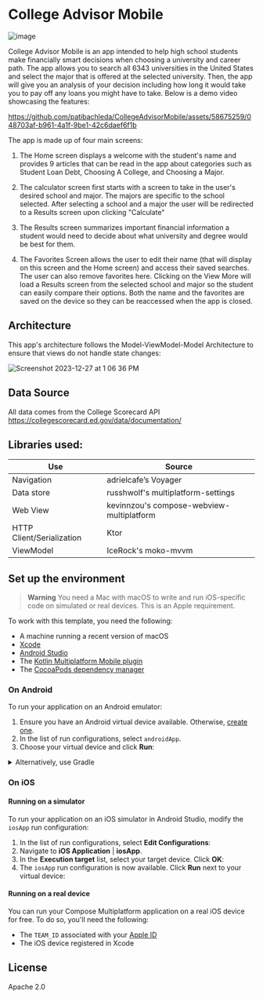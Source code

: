 
# College Advisor Mobile
![image](https://github.com/patibachleda/CollegeCalc/assets/58675259/cc89297e-b6bc-483e-ad31-c2cc34ababa7)

College Advisor Mobile is an app intended to help high school students make financially smart decisions when choosing a university and career path. The app allows you to search all 6343 universities in the United States and select the major that is offered at the selected university. Then, the app will give you an analysis of your decision including how long it would take you to pay off any loans you might have to take. Below is a demo video showcasing the features:

https://github.com/patibachleda/CollegeAdvisorMobile/assets/58675259/048703af-b961-4a1f-9be1-42c6daef6f1b

The app is made up of four main screens:

1. The Home screen displays a welcome with the student's name and provides 9 articles that can be read in the app about categories such as Student Loan Debt, Choosing A College, and Choosing a Major.

2. The calculator screen first starts with a screen to take in the user's desired school and major. The majors are specific to the school selected. After selecting a school and a major the user will be redirected to a Results screen upon clicking "Calculate"

3. The Results screen summarizes important financial information a student would need to decide about what university and degree would be best for them.
   
5. The Favorites Screen allows the user to edit their name (that will display on this screen and the Home screen) and access their saved searches. The user can also remove favorites here. Clicking on the View More will load a Results screen from the selected school and major so the student can easily compare their options. Both the name and the favorites are saved on the device so they can be reaccessed when the app is closed.

## Architecture 
This app's architecture follows the Model-ViewModel-Model Architecture to ensure that views do not handle state changes:

![Screenshot 2023-12-27 at 1 06 36 PM](https://github.com/patibachleda/CollegeCalc/assets/58675259/b94b5f83-6da9-41f0-9207-e6507b7a3cac)

## Data Source
All data comes from the College Scorecard API
https://collegescorecard.ed.gov/data/documentation/

## Libraries used:

|      Use      |     Source    |
| ------------- | ------------- |
|  Navigation  |    adrielcafe’s Voyager    |
|  Data store  | russhwolf's multiplatform-settings  |
|   Web View   | kevinnzou's compose-webview-multiplatform |
| HTTP Client/Serialization  | Ktor  |
|   ViewModel  | IceRock's moko-mvvm  |

## Set up the environment

> **Warning**
> You need a Mac with macOS to write and run iOS-specific code on simulated or real devices.
> This is an Apple requirement.

To work with this template, you need the following:

* A machine running a recent version of macOS
* [Xcode](https://apps.apple.com/us/app/xcode/id497799835)
* [Android Studio](https://developer.android.com/studio)
* The [Kotlin Multiplatform Mobile plugin](https://plugins.jetbrains.com/plugin/14936-kotlin-multiplatform-mobile)
* The [CocoaPods dependency manager](https://kotlinlang.org/docs/native-cocoapods.html)

### On Android

To run your application on an Android emulator:

1. Ensure you have an Android virtual device available. Otherwise, [create one](https://developer.android.com/studio/run/managing-avds#createavd).
2. In the list of run configurations, select `androidApp`.
3. Choose your virtual device and click **Run**:

<details>
  <summary>Alternatively, use Gradle</summary>

To install an Android application on a real Android device or an emulator, run `./gradlew installDebug` in the terminal.

</details>

### On iOS

#### Running on a simulator

To run your application on an iOS simulator in Android Studio, modify the `iosApp` run configuration:

1. In the list of run configurations, select **Edit Configurations**:
2. Navigate to **iOS Application** | **iosApp**.
3. In the **Execution target** list, select your target device. Click **OK**:
4. The `iosApp` run configuration is now available. Click **Run** next to your virtual device:


#### Running on a real device

You can run your Compose Multiplatform application on a real iOS device for free.
To do so, you'll need the following:

* The `TEAM_ID` associated with your [Apple ID](https://support.apple.com/en-us/HT204316)
* The iOS device registered in Xcode

## License
Apache 2.0
